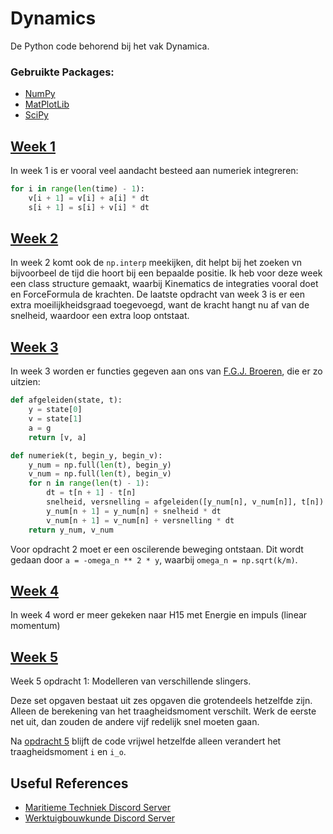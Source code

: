 # Dynamics
De Python code behorend bij het vak Dynamica. 

### Gebruikte Packages:
- [NumPy](https://numpy.org/)
- [MatPlotLib](https://matplotlib.org/stable/index.html)
- [SciPy](https://www.scipy.org/)

## [Week 1](https://github.com/AlexRemstedt/dynamics/tree/master/week%201)
In week 1 is er vooral veel aandacht besteed aan numeriek integreren:

```python
for i in range(len(time) - 1):
    v[i + 1] = v[i] + a[i] * dt
    s[i + 1] = s[i] + v[i] * dt
```

## [Week 2](https://github.com/AlexRemstedt/dynamics/tree/master/week%202)
In week 2 komt ook de `np.interp` meekijken, dit helpt bij het zoeken vn bijvoorbeel de tijd die hoort bij een bepaalde positie. Ik heb voor deze week een class structure gemaakt, waarbij Kinematics de integraties vooral doet en ForceFormula de krachten. De laatste opdracht van week 3 is er een extra moeilijkheidsgraad toegevoegd, want de kracht hangt nu af van de snelheid, waardoor een extra loop ontstaat.

## [Week 3](https://github.com/AlexRemstedt/dynamics/tree/master/week%203)
In week 3 worden er functies gegeven aan ons van [F.G.J. Broeren](https://www.tudelft.nl/en/3me/about/departments/precision-and-microsystems-engineering-pme/people/junior-research-staff/broeren-freek/), die er zo uitzien:

```python
def afgeleiden(state, t):
    y = state[0]
    v = state[1]
    a = g
    return [v, a]
```

```python
def numeriek(t, begin_y, begin_v):
    y_num = np.full(len(t), begin_y)
    v_num = np.full(len(t), begin_v)
    for n in range(len(t) - 1):
        dt = t[n + 1] - t[n]
        snelheid, versnelling = afgeleiden([y_num[n], v_num[n]], t[n])
        y_num[n + 1] = y_num[n] + snelheid * dt
        v_num[n + 1] = v_num[n] + versnelling * dt
    return y_num, v_num

```

Voor opdracht 2 moet er een oscilerende beweging ontstaan. Dit wordt gedaan door `a = -omega_n ** 2 * y`, waarbij `omega_n = np.sqrt(k/m)`.

## [Week 4](https://github.com/AlexRemstedt/dynamics/tree/master/week%204)
In week 4 word er meer gekeken naar H15 met Energie en impuls (linear momentum)

## [Week 5](https://github.com/AlexRemstedt/dynamics/tree/master/week%205)
Week 5 opdracht 1: Modelleren van verschillende slingers.

Deze set opgaven bestaat uit zes opgaven die grotendeels hetzelfde zijn. Alleen de berekening van het traagheidsmoment verschilt. Werk de eerste net uit, dan zouden de andere vijf redelijk snel moeten gaan.

Na [opdracht 5](https://github.com/AlexRemstedt/dynamics/blob/master/week%205/opdracht_4.py) blijft de code vrijwel hetzelfde alleen verandert het traagheidsmoment `i` en `i_o`.


## Useful References
- [Maritieme Techniek Discord Server](https://discord.gg/gc8EsQxTcu)
- [Werktuigbouwkunde Discord Server](https://discord.gg/gc8EsQxTcu)
